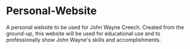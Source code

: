 # Personal-Website

A personal website to be used for John Wayne Creech. Created from the ground-up, this
website will be used for educational use and to professionally show John Wayne's
skills and accomplishments.
